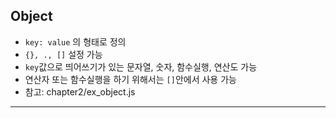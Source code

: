 ## Object

* `key: value` 의 형태로 정의
* `{}, ., []` 설정 가능
* `key`값으로 띄어쓰기가 있는 문자열, 숫자, 함수실행, 연산도 가능
* 연산자 또는 함수실행을 하기 위해서는 `[]`안에서 사용 가능
* 참고: chapter2/ex_object.js

****
